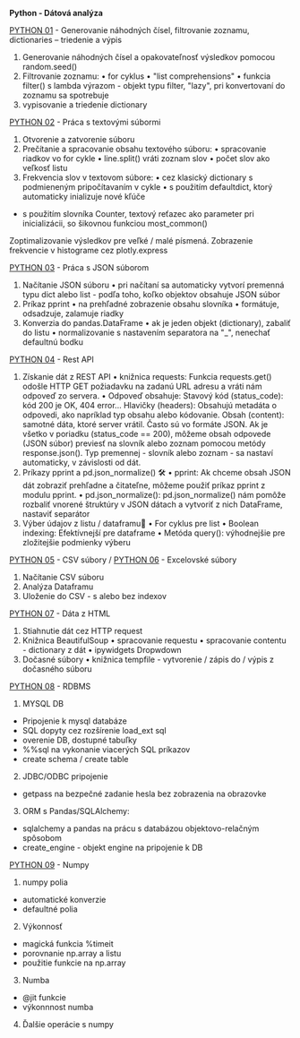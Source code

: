 **Python - Dátová analýza**

[PYTHON 01](https://github.com/danakozakova/dana-python/blob/main/PYTH01-Random_Filtering_Dictionary.ipynb) - Generovanie náhodných čísel, filtrovanie zoznamu, dictionaries – triedenie a výpis 
1.	Generovanie náhodných čísel a opakovateľnosť výsledkov pomocou random.seed()
2.	Filtrovanie zoznamu: 
•	for cyklus 
•	"list comprehensions"
•	funkcia filter() s lambda výrazom -	objekt typu filter, "lazy", pri konvertovaní do zoznamu sa spotrebuje
3.	vypisovanie a triedenie dictionary

[PYTHON 02](https://github.com/danakozakova/Python/blob/main/PYTH02-Text-files.ipynb) - Práca s textovými súbormi
1. Otvorenie a zatvorenie súboru
2. Prečítanie a spracovanie obsahu textového súboru:
• spracovanie riadkov vo for cykle
• line.split() vráti zoznam slov
• počet slov ako veľkosť listu
3. Frekvencia slov v textovom súbore:
• cez klasický dictionary s podmieneným pripočítavaním v cykle
• s použitím defaultdict, ktorý automaticky inializuje nové kľúče
- s použitím slovníka Counter, textový reťazec ako parameter pri inicializácii, so šikovnou funkciou most_common()

Zoptimalizovanie výsledkov pre veľké / malé písmená.
Zobrazenie frekvencie v histograme cez plotly.express

[PYTHON 03](https://github.com/danakozakova/Python/blob/main/PYTH03-JSON_file.ipynb) - Práca s JSON súborom
1. Načítanie JSON súboru
•  pri načítaní sa automaticky vytvorí premenná typu dict alebo list - podľa toho, koľko objektov obsahuje JSON súbor
2. Príkaz pprint
• na prehľadné zobrazenie obsahu slovníka
• formátuje, odsadzuje, zalamuje riadky
3. Konverzia do pandas.DataFrame
•  ak je jeden objekt (dictionary), zabaliť do listu
• normalizovanie s nastavením separatora na "_", nenechať defaultnú bodku

[PYTHON 04](https://github.com/danakozakova/Python/blob/main/PYTH04-Rest_API.ipynb) - Rest API
1. Získanie dát z REST API
•  knižnica requests: Funkcia requests.get() odošle HTTP GET požiadavku na zadanú URL adresu a vráti nám odpoveď zo servera.
•  Odpoveď obsahuje:
    Stavový kód (status_code): kód 200 je OK, 404 error...
    Hlavičky (headers): Obsahujú metadáta o odpovedi, ako napríklad typ obsahu alebo kódovanie.
    Obsah (content): samotné dáta, ktoré server vrátil. Často sú vo formáte JSON.
Ak je všetko v poriadku (status_code == 200), môžeme obsah odpovede (JSON súbor) previesť na slovník alebo zoznam pomocou metódy response.json(). Typ premennej - slovník alebo zoznam - sa nastaví automaticky, v závislosti od dát.
2. Príkazy pprint a pd.json_normalize() 🛠️
•  pprint: Ak chceme obsah JSON dát zobraziť prehľadne a čitateľne, môžeme použiť príkaz pprint z modulu pprint.
•  pd.json_normalize(): pd.json_normalize() nám pomôže rozbaliť vnorené štruktúry v JSON dátach a vytvoriť z nich DataFrame, nastaviť separátor
3. Výber údajov z listu / dataframu🎯
•  For cyklus pre list
•  Boolean indexing: Efektívnejší pre dataframe
•  Metóda query(): výhodnejšie pre zložitejšie podmienky výberu

[PYTHON 05](https://github.com/danakozakova/Python/blob/main/PYTH05-CSV_file.ipynb) - CSV súbory / [PYTHON 06](https://github.com/danakozakova/Python/blob/main/PYTH06-XLXS.ipynb) - Excelovské súbory
1. Načítanie CSV súboru
2. Analýza Dataframu
3. Uloženie do CSV - s alebo bez indexov

[PYTHON 07](https://github.com/danakozakova/Python/blob/main/PYTH07-HTML.ipynb) - Dáta z HTML
1. Stiahnutie dát cez HTTP request
2. Knižnica BeautifulSoup
•  spracovanie requestu
•  spracovanie contentu - dictionary z dát
•  ipywidgets Dropwdown
3. Dočasné súbory
•  knižnica tempfile - vytvorenie / zápis do / výpis z dočasného súboru

[PYTHON 08](https://github.com/danakozakova/Python/blob/main/PYTH08-RDBMS.ipynb) - RDBMS
1. MYSQL DB
- Pripojenie k mysql databáze
- SQL dopyty cez rozšírenie load_ext sql
- overenie DB, dostupné tabuľky
- %%sql na vykonanie viacerých SQL príkazov
- create schema / create table
2. JDBC/ODBC pripojenie
-  getpass na bezpečné zadanie hesla bez zobrazenia na obrazovke
3. ORM s Pandas/SQLAlchemy:
- sqlalchemy a pandas na prácu s databázou objektovo-relačným spôsobom
- create_engine - objekt engine na pripojenie k DB

[PYTHON 09](https://github.com/danakozakova/Python/blob/main/PYTH09-Numpy.ipynb) - Numpy
1. numpy polia
- automatické konverzie
- defaultné polia
2. Výkonnosť
- magická funkcia %timeit
- porovnanie np.array a listu
- použitie funkcie na np.array
3. Numba
  - @jit funkcie
  - výkonnnost numba
 4. Ďalšie operácie s numpy
